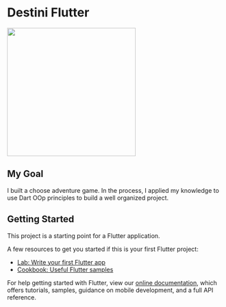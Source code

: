 # Destini Flutter
<img src="https://github.com/BatuhanAydonerDev/destini_flutter/blob/master/destini_flutter_gif.gif?raw=true" width="300"/>

## My Goal
I built a choose adventure game. In the process, I applied my knowledge to use Dart OOp principles to build a well organized project.

## Getting Started

This project is a starting point for a Flutter application.

A few resources to get you started if this is your first Flutter project:

- [Lab: Write your first Flutter app](https://flutter.dev/docs/get-started/codelab)
- [Cookbook: Useful Flutter samples](https://flutter.dev/docs/cookbook)

For help getting started with Flutter, view our
[online documentation](https://flutter.dev/docs), which offers tutorials,
samples, guidance on mobile development, and a full API reference.
